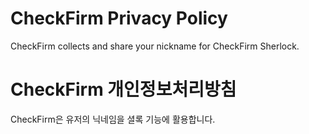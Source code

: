 # CheckFirm Privacy Policy
CheckFirm collects and share your nickname for CheckFirm Sherlock.


# CheckFirm 개인정보처리방침
CheckFirm은 유저의 닉네임을 셜록 기능에 활용합니다.
